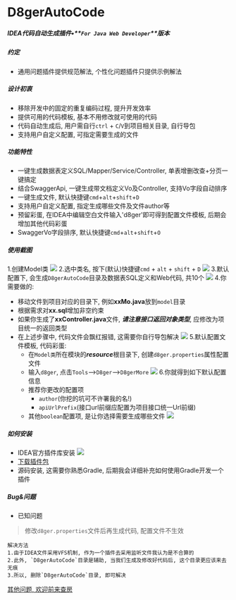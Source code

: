 # D8gerAutoCode
##### IDEA代码自动生成插件•**`For Java Web Developer`**版本

##### 约定
- 通用问题插件提供规范解法, 个性化问题插件只提供示例解法

##### 设计初衷
- 移除开发中的固定的重复编码过程, 提升开发效率
- 提供可用的代码模板, 基本不用修改就可使用的代码
- 代码自动生成后, 用户需自行`ctrl` + `C`/`V`到项目相关目录, 自行导包
- 支持用户自定义配置, 可指定需要生成的文件


##### 功能特性
- 一键生成数据表定义SQL/Mapper/Service/Controller, 单表增删改查+分页一键搞定
- 结合SwaggerApi, 一键生成带文档定义Vo及Controller, 支持Vo字段自动排序
- 一键生成文件, 默认快捷键`cmd`+`alt`+`shift`+`D`
- 支持用户自定义配置, 指定生成哪些文件及文件author等
- 预留彩蛋, 在IDEA中编辑空白文件输入'd8ger'即可得到配置文件模板, 后期会增加其他代码彩蛋
- SwaggerVo字段排序, 默认快捷键`cmd`+`alt`+`shift`+`O`


##### 使用截图
1.创建Model类
![](http://file.debuggerpowerzcy.top/power/2019-D8gerAutoCode-1.png)
2.选中类名, 按下(默认)快捷键`cmd` + `alt` + `shift` + `D`
![](http://file.debuggerpowerzcy.top/power/2019-D8gerAutoCode-2.png)
3.默认配置下, 会生成`D8gerAutoCode`目录及数据表SQL定义和Web代码, 共10个
![](http://file.debuggerpowerzcy.top/power/2019-D8gerAutoCode-3.png)
4.你需要做的:
- 移动文件到项目对应的目录下, 例如**xxMo.java**放到`model`目录
- 根据需求对**xx.sql**增加非空约束
- 如果你生成了**xxController.java**文件, ***请注意接口返回对象类型***, 应修改为项目统一的返回类型
- 在上述步骤中, 代码文件会飘红报错, 这需要你自行导包解决
![](http://file.debuggerpowerzcy.top/power/2019-D8gerAutoCode-4.png)
5.默认配置文件模板, 代码彩蛋: 
    - 在`Model类`所在模块的***resource***根目录下, 创建`d8ger.properties`属性配置文件
    - 输入`d8ger`, 点击`Tools`-->`D8ger`-->`D8gerMore`
![](http://file.debuggerpowerzcy.top/power/2019-D8gerAutoCode-5.png)
6.你就得到如下默认配置信息
    - 推荐你更改的配置项
        - `author`(你挖的坑可不许署我的名!)
        - `apiUrlPrefix`(接口url前缀应配置为项目接口统一Url前缀)
    - 其他`boolean`配置项, 是让你选择需要生成哪些文件
![](http://file.debuggerpowerzcy.top/power/2019-D8gerAutoCode-6.png)

##### 如何安装
- IDEA官方插件库安装
![](http://file.debuggerpowerzcy.top/power/2019-D8gerAutoCodeIDEA.jpeg)
- [下载插件包](http://file.debuggerpowerzcy.top/power/D8gerAutoCode-1.22.zip)
- 源码安装, 这需要你熟悉Gradle, 后期我会详细补充如何使用Gradle开发一个插件

##### Bug&问题
- 已知问题
>修改`d8ger.properties`文件后再生成代码, 配置文件不生效
```text
解决方法
1.由于IDEA文件采用VFS机制, 作为一个插件去采用监听文件我认为是不合算的
2.此外, `D8gerAutoCode`目录是辅助, 当我们生成及修改好代码后, 这个目录更应该来去无痕
3.所以, 删除`D8gerAutoCode`目录, 即可解决
```

[其他问题, 欢迎前来查房](https://github.com/caofanCPU/D8gerAutoCode/issues)

